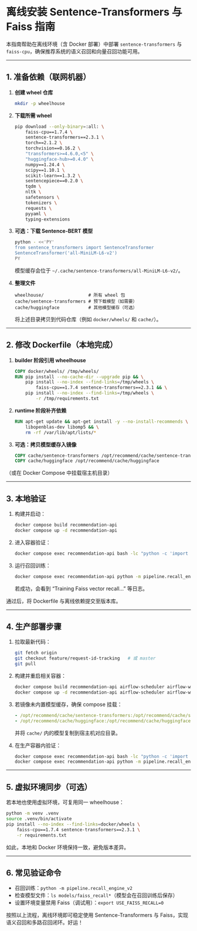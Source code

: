 # 离线安装 Sentence-Transformers 与 Faiss 指南

本指南帮助在离线环境（含 Docker 部署）中部署 `sentence-transformers` 与 `faiss-cpu`，确保推荐系统的语义召回和向量召回功能可用。

---

## 1. 准备依赖（联网机器）

1. **创建 wheel 仓库**
   ```bash
   mkdir -p wheelhouse
   ```

2. **下载所需 wheel**
   ```bash
   pip download --only-binary=:all: \
       faiss-cpu==1.7.4 \
       sentence-transformers==2.3.1 \
       torch==2.1.2 \
       torchvision==0.16.2 \
       "transformers>=4.6.0,<5" \
       "huggingface-hub>=0.4.0" \
       numpy==1.24.4 \
       scipy==1.10.1 \
       scikit-learn==1.3.2 \
       sentencepiece==0.2.0 \
       tqdm \
       nltk \
       safetensors \
       tokenizers \
       requests \
       pyyaml \
       typing-extensions
   ```

3. **可选：下载 Sentence-BERT 模型**
   ```bash
   python - <<'PY'
   from sentence_transformers import SentenceTransformer
   SentenceTransformer('all-MiniLM-L6-v2')
   PY
   ```
   模型缓存会位于 `~/.cache/sentence-transformers/all-MiniLM-L6-v2/`。

4. **整理文件**
   ```
   wheelhouse/                 # 所有 wheel 包
   cache/sentence-transformers # 预下载模型（如需要）
   cache/huggingface           # 其他模型缓存（可选）
   ```
   将上述目录拷贝到代码仓库（例如 `docker/wheels/` 和 `cache/`）。

---

## 2. 修改 Dockerfile（本地完成）

1. **builder 阶段引用 wheelhouse**
   ```dockerfile
   COPY docker/wheels/ /tmp/wheels/
   RUN pip install --no-cache-dir --upgrade pip && \
       pip install --no-index --find-links=/tmp/wheels \
           faiss-cpu==1.7.4 sentence-transformers==2.3.1 && \
       pip install --no-index --find-links=/tmp/wheels \
           -r /tmp/requirements.txt
   ```

2. **runtime 阶段补齐依赖**
   ```dockerfile
   RUN apt-get update && apt-get install -y --no-install-recommends \
       libopenblas-dev libomp5 && \
       rm -rf /var/lib/apt/lists/*
   ```

3. **可选：拷贝模型缓存入镜像**
   ```dockerfile
   COPY cache/sentence-transformers /opt/recommend/cache/sentence-transformers
   COPY cache/huggingface /opt/recommend/cache/huggingface
   ```
  （或在 Docker Compose 中挂载宿主机目录）

---

## 3. 本地验证

1. 构建并启动：
   ```bash
   docker compose build recommendation-api
   docker compose up -d recommendation-api
   ```

2. 进入容器验证：
   ```bash
   docker compose exec recommendation-api bash -lc "python -c 'import faiss; import sentence_transformers; print(\"OK\")'"
   ```

3. 运行召回训练：
   ```bash
   docker compose exec recommendation-api python -m pipeline.recall_engine_v2
   ```
   若成功，会看到 “Training Faiss vector recall…” 等日志。

通过后，将 Dockerfile 与离线依赖提交至版本库。

---

## 4. 生产部署步骤

1. 拉取最新代码：
   ```bash
   git fetch origin
   git checkout feature/request-id-tracking   # 或 master
   git pull
   ```

2. 构建并重启相关容器：
   ```bash
   docker compose build recommendation-api airflow-scheduler airflow-worker airflow-webserver
   docker compose up -d recommendation-api airflow-scheduler airflow-worker airflow-webserver
   ```

3. 若镜像未内置模型缓存，确保 compose 挂载：
   ```yaml
   - /opt/recommend/cache/sentence-transformers:/opt/recommend/cache/sentence-transformers
   - /opt/recommend/cache/huggingface:/opt/recommend/cache/huggingface
   ```
   并将 `cache/` 内的模型复制到宿主机对应目录。

4. 在生产容器内验证：
   ```bash
   docker compose exec recommendation-api bash -lc "python -c 'import faiss; import sentence_transformers; print(\"OK\")'"
   docker compose exec recommendation-api python -m pipeline.recall_engine_v2
   ```

---

## 5. 虚拟环境同步（可选）

若本地也使用虚拟环境，可复用同一 wheelhouse：
```bash
python -m venv .venv
source .venv/bin/activate
pip install --no-index --find-links=docker/wheels \
    faiss-cpu==1.7.4 sentence-transformers==2.3.1 \
    -r requirements.txt
```

如此，本地和 Docker 环境保持一致，避免版本差异。

---

## 6. 常见验证命令

- 召回训练：`python -m pipeline.recall_engine_v2`
- 检查模型文件：`ls models/faiss_recall*`（模型会在召回训练后保存）
- 设置环境变量禁用 Faiss（调试用）：`export USE_FAISS_RECALL=0`

按照以上流程，离线环境即可稳定使用 Sentence-Transformers 与 Faiss，实现语义召回和多路召回闭环。好运！
